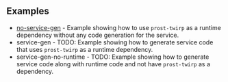 ## Examples

* [no-service-gen](no-service-gen) - Example showing how to use `prost-twirp` as a runtime dependency without any code
  generation for the service.
* service-gen - TODO: Example showing how to generate service code that uses `prost-twirp` as a runtime dependency.
* service-gen-no-runtime - TODO: Example showing how to generate service code along with runtime code and not have
  `prost-twirp` as a dependency.